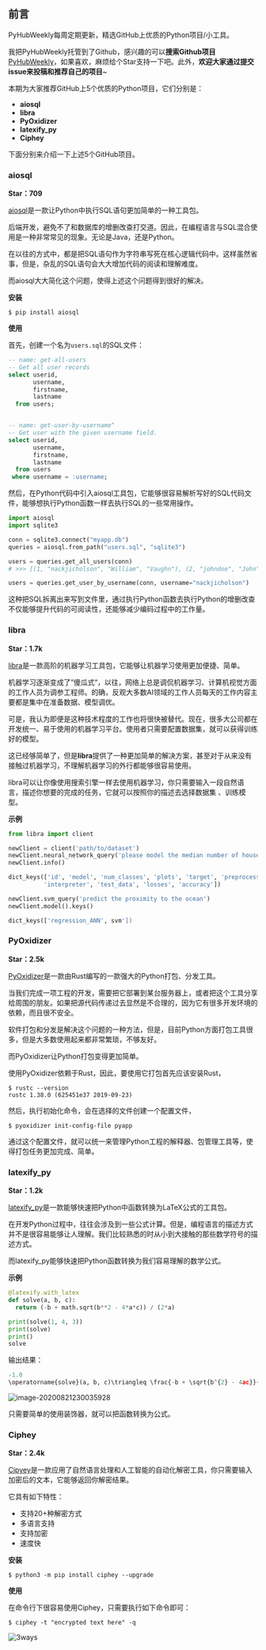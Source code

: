 ## 前言

PyHubWeekly每周定期更新，精选GitHub上优质的Python项目/小工具。

我把PyHubWeekly托管到了Github，感兴趣的可以**搜索Github项目**[PyHubWeekly](Jackpopc/PyHubWeekly)，如果喜欢，麻烦给个Star支持一下吧。此外，**欢迎大家通过提交issue来投稿和推荐自己的项目**~

本期为大家推荐GitHub上5个优质的Python项目，它们分别是：

- **aiosql**
- **libra**
- **PyOxidizer**
- **latexify_py**
- **Ciphey**

下面分别来介绍一下上述5个GitHub项目。

### aiosql

**Star：709**

[aiosql](https://github.com/nackjicholson/aiosql)是一款让Python中执行SQL语句更加简单的一种工具包。

后端开发，避免不了和数据库的增删改查打交道。因此，在编程语言与SQL混合使用是一种非常常见的现象。无论是Java，还是Python。

在以往的方式中，都是把SQL语句作为字符串写死在核心逻辑代码中。这样虽然省事，但是，杂乱的SQL语句会大大增加代码的阅读和理解难度。

而aiosql大大简化这个问题，使得上述这个问题得到很好的解决。

**安装**

```shell
$ pip install aiosql
```

**使用**

首先，创建一个名为`users.sql`的SQL文件：

```sql
-- name: get-all-users
-- Get all user records
select userid,
       username,
       firstname,
       lastname
  from users;


-- name: get-user-by-username^
-- Get user with the given username field.
select userid,
       username,
       firstname,
       lastname
  from users
 where username = :username;
```

然后，在Python代码中引入aiosql工具包，它能够很容易解析写好的SQL代码文件，能够想执行Python函数一样去执行SQL的一些常用操作。

```python
import aiosql
import sqlite3

conn = sqlite3.connect("myapp.db")
queries = aiosql.from_path("users.sql", "sqlite3")

users = queries.get_all_users(conn)
# >>> [(1, "nackjicholson", "William", "Vaughn"), (2, "johndoe", "John", "Doe"), ...]

users = queries.get_user_by_username(conn, username="nackjicholson")
```

这种把SQL拆离出来写到文件里，通过执行Python函数去执行Python的增删改查不仅能够提升代码的可阅读性，还能够减少编码过程中的工作量。

### libra

**Star：1.7k**

[libra](https://github.com/Palashio/libra)是一款高阶的机器学习工具包，它能够让机器学习使用更加便捷、简单。

机器学习逐渐变成了”傻瓜式“，以往，网络上总是调侃机器学习、计算机视觉方面的工作人员为调参工程师。的确，反观大多数AI领域的工作人员每天的工作内容主要都是集中在准备数据、模型调优。

可是，我认为即便是这种技术程度的工作也将很快被替代。现在，很多大公司都在开发统一、易于使用的机器学习平台。使用者只需要配置数据集，就可以获得训练好的模型。

这已经够简单了，但是**libra**提供了一种更加简单的解决方案，甚至对于从来没有接触过机器学习，不理解机器学习的外行都能够很容易使用。

libra可以让你像使用搜索引擎一样去使用机器学习，你只需要输入一段自然语言，描述你想要的完成的任务，它就可以按照你的描述去选择数据集 、训练模型。

**示例**

```python
from libra import client

newClient = client('path/to/dataset') 
newClient.neural_network_query('please model the median number of households')
newClient.info()

dict_keys(['id', 'model', 'num_classes', 'plots', 'target', 'preprocesser', 
          'interpreter', 'test_data', 'losses', 'accuracy'])

newClient.svm_query('predict the proximity to the ocean')
newClient.model().keys()

dict_keys(['regression_ANN', svm'])
```



### PyOxidizer

**Star：2.5k**

[PyOxidizer](https://github.com/indygreg/PyOxidizer)是一款由Rust编写的一款强大的Python打包、分发工具。

当我们完成一项工程的开发，需要把它部署到某台服务器上，或者把这个工具分享给周围的朋友。如果把源代码传递过去显然是不合理的，因为它有很多开发环境的依赖，而且很不安全。

软件打包和分发是解决这个问题的一种方法，但是，目前Python方面打包工具很多，但是大多数使用起来都非常繁琐，不够友好。

而PyOxidizer让Python打包变得更加简单。

使用PyOxidizer依赖于Rust，因此，要使用它打包首先应该安装Rust，

```shell
$ rustc --version
rustc 1.38.0 (625451e37 2019-09-23)
```

然后，执行初始化命令，会在选择的文件创建一个配置文件，

```shell
$ pyoxidizer init-config-file pyapp
```

通过这个配置文件，就可以统一来管理Python工程的解释器、包管理工具等，使得打包任务更加完成、简单。

### latexify_py

**Star：1.2k**

[latexify_py](https://github.com/google/latexify_py)是一款能够快速把Python中函数转换为LaTeX公式的工具包。

在开发Python过程中，往往会涉及到一些公式计算。但是，编程语言的描述方式并不是很容易能够让人理解。我们比较熟悉的时从小到大接触的那些数学符号的描述方式。

而latexify_py能够快速把Python函数转换为我们容易理解的数学公式。

**示例**

```python
@latexify.with_latex
def solve(a, b, c):
  return (-b + math.sqrt(b**2 - 4*a*c)) / (2*a)

print(solve(1, 4, 3))
print(solve)
print()
solve
```

输出结果：

```python
-1.0
\operatorname{solve}(a, b, c)\triangleq \frac{-b + \sqrt{b^{2} - 4ac}}{2a}
```

![image-20200821230035928](https://gitee.com/sharetech_lee/blogimg/raw/master/imgs/image-20200821230035928.png)

只需要简单的使用装饰器，就可以把函数转换为公式。

### Ciphey

**Star：2.4k**

[Cipyey](Ciphey/Ciphey)是一款应用了自然语言处理和人工智能的自动化解密工具，你只需要输入加密后的文本，它能够返回你解密结果。

它具有如下特性：

- 支持20+种解密方式
- 多语言支持
- 支持加密
- 速度快

**安装**

```shell
$ python3 -m pip install ciphey --upgrade
```

**使用**

在命令行下很容易使用Ciphey，只需要执行如下命令即可：

```shell
$ ciphey -t "encrypted text here" -q
```

![3ways](https://gitee.com/sharetech_lee/blogimg/raw/master/imgs/3ways.gif)
